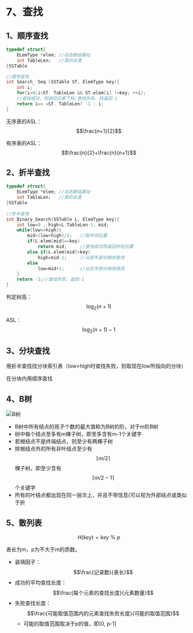 # 7、查找

## 1、顺序查找

```c
typedef struct{
    ELemType *elem;	//动态数组基址
    int TableLen;	//表的长度
}SSTable

//顺序查找
int Search_ Seq (SSTable ST, ElemType key){
    int i;
    for(i=0;i<ST. TableLen && ST.elem[i] !=key; ++i);
    //查找成功，则返回元素下标;查找失败，则返回-1
    return i== =ST. TableLen? -1 : i;
}

```

无序表的ASL：$$\frac{n+1}{2}$$

有序表的ASL：$$\frac{n}{2}+\frac{n}{n+1}$$

## 2、折半查找

```c
typedef struct{
    ELemType *elem;	//动态数组基址
    int TableLen;	//表的长度
}SSTable
    
//折半查找
int Binary_Search(SSTable L, ElemType key){
    int low=0 , high=L.TableLen-1, mid;
    while(low<=high){
        mid=(low+high)/2;	//取中间位置
        if(L.elem[mid]==key)
        	return mid;		//查找成功则返回所在位置
        else if(L.elem[mid]>key)
        	high=mid-1;		//从前半部分继续查找
        else
        	low=mid+1;		//从后半部分继续查找
    }
    return -1;//查找失败，返回-1
}

```

判定树高：$$\log_{2}(n+1)$$

ASL：$$\log_2(n+1)-1$$

## 3、分块查找

用折半查找找分块索引表（low>high时查找失败，则取现在low所指向的分块）

在分块内用顺序查找

## 4、B树

![B树](.gitbook/assests/B树.png)

- B树中所有结点的孩子个数的最大值称为B树的阶，对于m阶B树
- 树中每个结点至多有m棵子树，即至多含有m-1个关键字
- 若根结点不是终端结点，则至少有两棵子树
- 除根结点外的所有非叶结点至少有$$\lceil m/2\rceil$$棵子树，即至少含有$$\lceil m/2-1\rceil$$个关键字
- 所有的叶结点都出现在同一层次上，并且不带信息(可以视为外部结点或类似于折

## 5、散列表

$$
H(key)=key\ \%\ p
$$

表长为m，p为不大于m的质数。

- 装填因子：$$\frac{记录数}{表长}$$
- 成功的平均查找长度：$$\frac{每个元素的查找长度}{元素数量}$$
- 失败查找长度：$$\frac{可能取值范围内的元素查找失败长度}{可能的取值范围}$$
  - 可能的取值范围取决于p的值，即[0, p-1]
